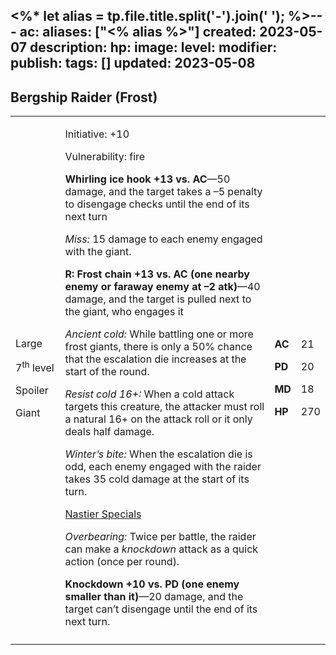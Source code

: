 <%* let alias = tp.file.title.split('-').join(' '); %>---
ac: 
aliases: ["<% alias %>"]
created: 2023-05-07
description: 
hp: 
image: 
level: 
modifier: 
publish: 
tags: []
updated: 2023-05-08
---

## Bergship Raider (Frost)

<table>
<colgroup>
<col style="width: 16%" />
<col style="width: 71%" />
<col style="width: 5%" />
<col style="width: 6%" />
</colgroup>
<tbody>
<tr class="odd">
<td><p>Large</p>
<p>7<sup>th</sup> level</p>
<p>Spoiler</p>
<p>Giant</p></td>
<td><p>Initiative: +10</p>
<p>Vulnerability: fire</p>
<p><strong>Whirling ice hook +13 vs. AC</strong>—50 damage, and the
target takes a –5 penalty to disengage checks until the end of its next
turn</p>
<p><em>Miss:</em> 15 damage to each enemy engaged with the giant.</p>
<p><strong>R: Frost chain +13 vs. AC (one nearby enemy or faraway enemy
at –2 atk)</strong>—40 damage, and the target is pulled next to the
giant, who engages it</p>
<p><em>Ancient cold:</em> While battling one or more frost giants, there
is only a 50% chance that the escalation die increases at the start of
the round.</p>
<p><em>Resist cold 16+:</em> When a cold attack targets this creature,
the attacker must roll a natural 16+ on the attack roll or it only deals
half damage.</p>
<p><em>Winter’s bite:</em> When the escalation die is odd, each enemy
engaged with the raider takes 35 cold damage at the start of its
turn.</p>
<p><u>Nastier Specials</u></p>
<p><em>Overbearing:</em> Twice per battle, the raider can make a
<em>knockdown</em> attack as a quick action (once per round).</p>
<p><strong>Knockdown +10 vs. PD (one enemy smaller than it)</strong>—20
damage, and the target can’t disengage until the end of its next
turn.</p></td>
<td><p><strong>AC</strong></p>
<p><strong>PD</strong></p>
<p><strong>MD</strong></p>
<p><strong>HP</strong></p></td>
<td><p>21</p>
<p>20</p>
<p>18</p>
<p>270</p></td>
</tr>
<tr class="even">
<td></td>
<td></td>
<td></td>
<td></td>
</tr>
</tbody>
</table>
